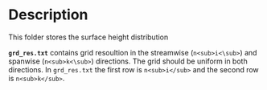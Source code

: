 # Description
This folder stores the surface height distribution

<b>`grd_res.txt`</b> contains grid resoultion in the streamwise (`n<sub>i<\sub>`) and spanwise (`n<sub>k<\sub>`) directions. The grid should be uniform in both directions. In `grd_res.txt` the first row is `n<sub>i</sub>` and the second row is `n<sub>k</sub>`.
